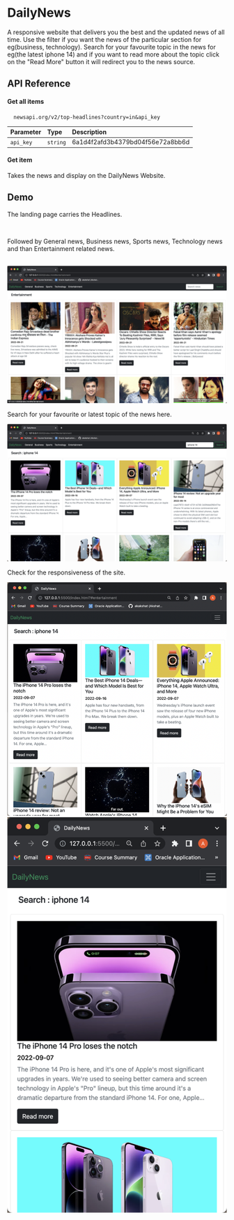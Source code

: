 
# DailyNews

A responsive website that delivers you the best and the updated news of all time.
Use the filter if you want the news of the particular section for eg(business, technology).
Search for your favourite topic in the news for eg(the latest iphone 14) and 
if you want to read more about the topic click on the "Read More" button
it will redirect you to the news source.

## API Reference

#### Get all items

```http
  newsapi.org/v2/top-headlines?country=in&api_key
```

| Parameter | Type     | Description                |
| :-------- | :------- | :------------------------- |
| `api_key` | `string` | 6a1d4f2afd3b4379bd04f56e72a8bb6d |

#### Get item

Takes the news and display on the DailyNews Website.


## Demo

The landing page carries the Headlines.

<img src="assets/screenshots/1.png" alt="">

Followed by General news, Business news, Sports news, Technology news and than Entertainment related news.

<img src="assets/screenshots/2.png" alt="">
<img src="assets/screenshots/3.png" alt="">
<img src="assets/screenshots/4.png" alt="">
<img src="assets/screenshots/5.png" alt="">
<img src="assets/screenshots/6.png" alt="">

Search for your favourite or latest topic of the news here. 

<img src="assets/screenshots/7.png" alt="">

Check for the responsiveness of the site.

<img src="assets/screenshots/8.png" alt="">
<img src="assets/screenshots/9.png" alt="">

 
